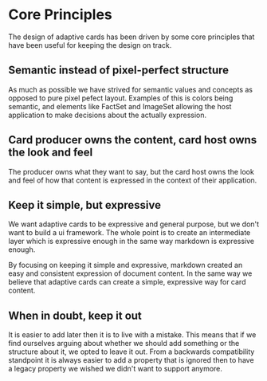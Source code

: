 # Core Principles 
The design of adaptive cards has been driven by some core principles that have been useful for keeping the 
design on track.

## Semantic instead of pixel-perfect structure
As much as possible we have strived for semantic values and concepts as opposed to pure pixel pefect layout. 
Examples of this is colors being semantic, and elements like FactSet and ImageSet allowing the host application
to make decisions about the actually expression.

## Card producer owns the content, card host owns the look and feel
The producer owns what they want to say, but the card host owns the look and feel of how that content is expressed
in the context of their application.

## Keep it simple, but expressive
We want adaptive cards to be expressive and general purpose, but we don't want to build a ui framework.  The whole point
is to create an intermediate layer which is expressive enough in the same way markdown is expressive enough.

By focusing on keeping it simple and expressive, markdown created an easy and consistent expression of document content.  In the
same way we believe that adaptive cards can create a simple, expressive way for card content.

## When in doubt, keep it out
It is easier to add later then it is to live with a mistake.  This means that if we find ourselves arguing about whether
we should add something or the structure about it, we opted to leave it out.  From a backwards compatibility standpoint 
it is always easier to add a property that is ignored then to have a legacy property we wished we didn't want to support anymore.

